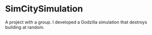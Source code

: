 # SimCitySimulation
A project with a group. I developed a Godzilla simulation that destroys building at random.
